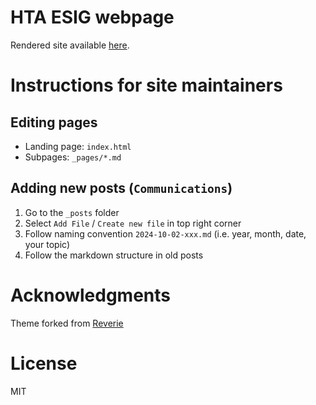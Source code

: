 # HTA ESIG webpage
Rendered site available [here](https://htaesig.github.io/).

# Instructions for site maintainers
## Editing pages
- Landing page: ``index.html`` 
- Subpages: ``_pages/*.md``

## Adding new posts (``Communications``)
1. Go to the ``_posts`` folder
2. Select ``Add File`` / ``Create new file`` in top right corner
3. Follow naming convention ``2024-10-02-xxx.md`` (i.e. year, month, date, your topic)
4. Follow the markdown structure in old posts 

# Acknowledgments
Theme forked from [Reverie](https://github.com/amitmerchant1990/reverie/)

# License

MIT
